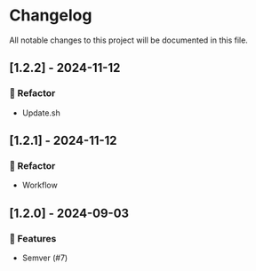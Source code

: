 # Changelog

All notable changes to this project will be documented in this file.

## [1.2.2] - 2024-11-12

### 🚜 Refactor

- Update.sh

## [1.2.1] - 2024-11-12

### 🚜 Refactor

- Workflow

## [1.2.0] - 2024-09-03

### 🚀 Features

- Semver (#7)

<!-- generated by git-cliff -->
